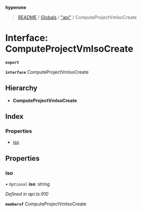 **hyperone**

> [README](../README.md) / [Globals](../globals.md) / ["api"](../modules/_api_.md) / ComputeProjectVmIsoCreate

# Interface: ComputeProjectVmIsoCreate

**`export`** 

**`interface`** ComputeProjectVmIsoCreate

## Hierarchy

* **ComputeProjectVmIsoCreate**

## Index

### Properties

* [iso](_api_.computeprojectvmisocreate.md#iso)

## Properties

### iso

• `Optional` **iso**: string

*Defined in api.ts:910*

**`memberof`** ComputeProjectVmIsoCreate

